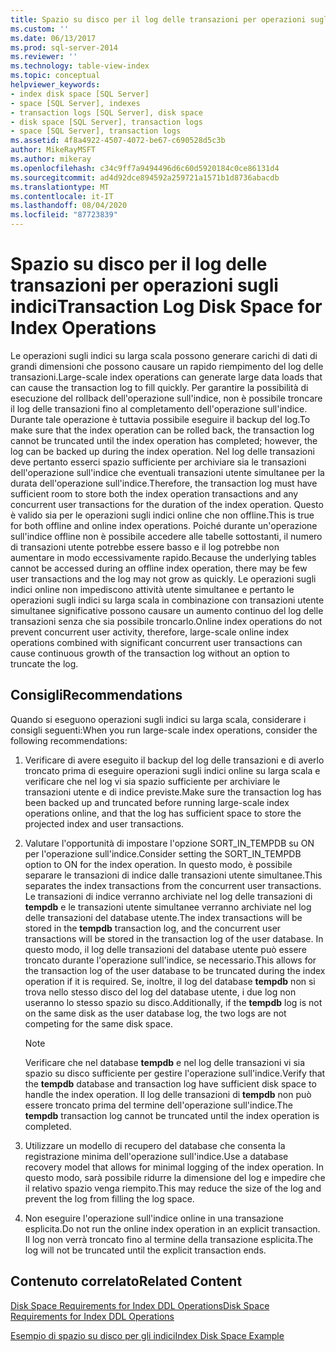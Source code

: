 ```yaml
---
title: Spazio su disco per il log delle transazioni per operazioni sugli indici | Microsoft Docs
ms.custom: ''
ms.date: 06/13/2017
ms.prod: sql-server-2014
ms.reviewer: ''
ms.technology: table-view-index
ms.topic: conceptual
helpviewer_keywords:
- index disk space [SQL Server]
- space [SQL Server], indexes
- transaction logs [SQL Server], disk space
- disk space [SQL Server], transaction logs
- space [SQL Server], transaction logs
ms.assetid: 4f8a4922-4507-4072-be67-c690528d5c3b
author: MikeRayMSFT
ms.author: mikeray
ms.openlocfilehash: c34c9ff7a9494496d6c60d5920184c0ce86131d4
ms.sourcegitcommit: ad4d92dce894592a259721a1571b1d8736abacdb
ms.translationtype: MT
ms.contentlocale: it-IT
ms.lasthandoff: 08/04/2020
ms.locfileid: "87723839"
---
```

# <a name="transaction-log-disk-space-for-index-operations"></a><span data-ttu-id="ec3c2-102">Spazio su disco per il log delle transazioni per operazioni sugli indici</span><span class="sxs-lookup"><span data-stu-id="ec3c2-102">Transaction Log Disk Space for Index Operations</span></span>
  <span data-ttu-id="ec3c2-103">Le operazioni sugli indici su larga scala possono generare carichi di dati di grandi dimensioni che possono causare un rapido riempimento del log delle transazioni.</span><span class="sxs-lookup"><span data-stu-id="ec3c2-103">Large-scale index operations can generate large data loads that can cause the transaction log to fill quickly.</span></span> <span data-ttu-id="ec3c2-104">Per garantire la possibilità di esecuzione del rollback dell'operazione sull'indice, non è possibile troncare il log delle transazioni fino al completamento dell'operazione sull'indice. Durante tale operazione è tuttavia possibile eseguire il backup del log.</span><span class="sxs-lookup"><span data-stu-id="ec3c2-104">To make sure that the index operation can be rolled back, the transaction log cannot be truncated until the index operation has completed; however, the log can be backed up during the index operation.</span></span> <span data-ttu-id="ec3c2-105">Nel log delle transazioni deve pertanto esserci spazio sufficiente per archiviare sia le transazioni dell'operazione sull'indice che eventuali transazioni utente simultanee per la durata dell'operazione sull'indice.</span><span class="sxs-lookup"><span data-stu-id="ec3c2-105">Therefore, the transaction log must have sufficient room to store both the index operation transactions and any concurrent user transactions for the duration of the index operation.</span></span> <span data-ttu-id="ec3c2-106">Questo è valido sia per le operazioni sugli indici online che non offline.</span><span class="sxs-lookup"><span data-stu-id="ec3c2-106">This is true for both offline and online index operations.</span></span> <span data-ttu-id="ec3c2-107">Poiché durante un'operazione sull'indice offline non è possibile accedere alle tabelle sottostanti, il numero di transazioni utente potrebbe essere basso e il log potrebbe non aumentare in modo eccessivamente rapido.</span><span class="sxs-lookup"><span data-stu-id="ec3c2-107">Because the underlying tables cannot be accessed during an offline index operation, there may be few user transactions and the log may not grow as quickly.</span></span> <span data-ttu-id="ec3c2-108">Le operazioni sugli indici online non impediscono attività utente simultanee e pertanto le operazioni sugli indici su larga scala in combinazione con transazioni utente simultanee significative possono causare un aumento continuo del log delle transazioni senza che sia possibile troncarlo.</span><span class="sxs-lookup"><span data-stu-id="ec3c2-108">Online index operations do not prevent concurrent user activity, therefore, large-scale online index operations combined with significant concurrent user transactions can cause continuous growth of the transaction log without an option to truncate the log.</span></span>  
  
## <a name="recommendations"></a><span data-ttu-id="ec3c2-109">Consigli</span><span class="sxs-lookup"><span data-stu-id="ec3c2-109">Recommendations</span></span>  
 <span data-ttu-id="ec3c2-110">Quando si eseguono operazioni sugli indici su larga scala, considerare i consigli seguenti:</span><span class="sxs-lookup"><span data-stu-id="ec3c2-110">When you run large-scale index operations, consider the following recommendations:</span></span>  
  
1.  <span data-ttu-id="ec3c2-111">Verificare di avere eseguito il backup del log delle transazioni e di averlo troncato prima di eseguire operazioni sugli indici online su larga scala e verificare che nel log vi sia spazio sufficiente per archiviare le transazioni utente e di indice previste.</span><span class="sxs-lookup"><span data-stu-id="ec3c2-111">Make sure the transaction log has been backed up and truncated before running large-scale index operations online, and that the log has sufficient space to store the projected index and user transactions.</span></span>  
  
2.  <span data-ttu-id="ec3c2-112">Valutare l'opportunità di impostare l'opzione SORT_IN_TEMPDB su ON per l'operazione sull'indice.</span><span class="sxs-lookup"><span data-stu-id="ec3c2-112">Consider setting the SORT_IN_TEMPDB option to ON for the index operation.</span></span> <span data-ttu-id="ec3c2-113">In questo modo, è possibile separare le transazioni di indice dalle transazioni utente simultanee.</span><span class="sxs-lookup"><span data-stu-id="ec3c2-113">This separates the index transactions from the concurrent user transactions.</span></span> <span data-ttu-id="ec3c2-114">Le transazioni di indice verranno archiviate nel log delle transazioni di **tempdb** e le transazioni utente simultanee verranno archiviate nel log delle transazioni del database utente.</span><span class="sxs-lookup"><span data-stu-id="ec3c2-114">The index transactions will be stored in the **tempdb** transaction log, and the concurrent user transactions will be stored in the transaction log of the user database.</span></span> <span data-ttu-id="ec3c2-115">In questo modo, il log delle transazioni del database utente può essere troncato durante l'operazione sull'indice, se necessario.</span><span class="sxs-lookup"><span data-stu-id="ec3c2-115">This allows for the transaction log of the user database to be truncated during the index operation if it is required.</span></span> <span data-ttu-id="ec3c2-116">Se, inoltre, il log del database **tempdb** non si trova nello stesso disco del log del database utente, i due log non useranno lo stesso spazio su disco.</span><span class="sxs-lookup"><span data-stu-id="ec3c2-116">Additionally, if the **tempdb** log is not on the same disk as the user database log, the two logs are not competing for the same disk space.</span></span>  
  
    > [!NOTE]  
    >  <span data-ttu-id="ec3c2-117">Verificare che nel database **tempdb** e nel log delle transazioni vi sia spazio su disco sufficiente per gestire l'operazione sull'indice.</span><span class="sxs-lookup"><span data-stu-id="ec3c2-117">Verify that the **tempdb** database and transaction log have sufficient disk space to handle the index operation.</span></span> <span data-ttu-id="ec3c2-118">Il log delle transazioni di **tempdb** non può essere troncato prima del termine dell'operazione sull'indice.</span><span class="sxs-lookup"><span data-stu-id="ec3c2-118">The **tempdb** transaction log cannot be truncated until the index operation is completed.</span></span>  
  
3.  <span data-ttu-id="ec3c2-119">Utilizzare un modello di recupero del database che consenta la registrazione minima dell'operazione sull'indice.</span><span class="sxs-lookup"><span data-stu-id="ec3c2-119">Use a database recovery model that allows for minimal logging of the index operation.</span></span> <span data-ttu-id="ec3c2-120">In questo modo, sarà possibile ridurre la dimensione del log e impedire che il relativo spazio venga riempito.</span><span class="sxs-lookup"><span data-stu-id="ec3c2-120">This may reduce the size of the log and prevent the log from filling the log space.</span></span>  
  
4.  <span data-ttu-id="ec3c2-121">Non eseguire l'operazione sull'indice online in una transazione esplicita.</span><span class="sxs-lookup"><span data-stu-id="ec3c2-121">Do not run the online index operation in an explicit transaction.</span></span> <span data-ttu-id="ec3c2-122">Il log non verrà troncato fino al termine della transazione esplicita.</span><span class="sxs-lookup"><span data-stu-id="ec3c2-122">The log will not be truncated until the explicit transaction ends.</span></span>  
  
## <a name="related-content"></a><span data-ttu-id="ec3c2-123">Contenuto correlato</span><span class="sxs-lookup"><span data-stu-id="ec3c2-123">Related Content</span></span>  
 [<span data-ttu-id="ec3c2-124">Disk Space Requirements for Index DDL Operations</span><span class="sxs-lookup"><span data-stu-id="ec3c2-124">Disk Space Requirements for Index DDL Operations</span></span>](disk-space-requirements-for-index-ddl-operations.md)  
  
 [<span data-ttu-id="ec3c2-125">Esempio di spazio su disco per gli indici</span><span class="sxs-lookup"><span data-stu-id="ec3c2-125">Index Disk Space Example</span></span>](index-disk-space-example.md)  
  
  
